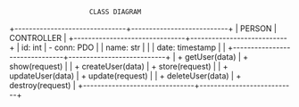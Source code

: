                         CLASS DIAGRAM

+-------------------------------+---------------------------+
|      PERSON                   |      CONTROLLER           |
+-------------------------------+---------------------------+
|   id: int                     |    - conn: PDO            |
|   name: str                   |                           |
|   date: timestamp             |                           |
+-------------------------------+---------------------------+
| + getUser(data)               | + show(request)           |
| + createUser(data)            | + store(request)          |
| + updateUser(data)            | + update(request)         |
| + deleteUser(data)            | + destroy(request)        |
+-------------------------------+---------------------------+
